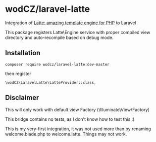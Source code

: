 # wodCZ/laravel-latte

Integration of [Latte: amazing template engine for PHP](https://github.com/nette/latte) to Laravel

This package registers Latte\Engine service with proper compiled view directory and auto-recompile based on debug mode.  

## Installation

```
composer require wodcz/laravel-latte:dev-master
```

then register
```
\wodCZ\LaravelLatte\LatteProvider::class,
```

## Disclaimer

This will only work with default view Factory (\Illuminate\View\Factory)

This bridge contains no tests, as I don't know how to test this :) 

This is my very-first integration, it was not used more than by renaming welcome.blade.php to welcome.latte.
Things may not work.
